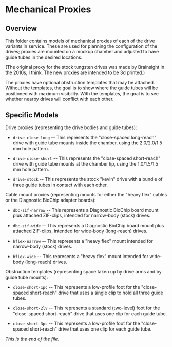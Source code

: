 # Mechanical Proxies

## Overview

This folder contains models of mechanical proxies of each of the drive
variants in service. These are used for planning the configuration of the
drives; proxies are mounted on a mockup chamber and adjusted to have guide
tubes in the desired locations.

(The original proxy for the stock tungsten drives was made by Brainsight
in the 2010s, I think. The new proxies are intended to be 3d printed.)

The proxies have optional obstruction templates that may be attached. Without
the templates, the goal is to show where the guide tubes will be positioned
with maximum visibility. With the templates, the goal is to see whether nearby
drives will conflict with each other.


## Specific Models

Drive proxies (representing the drive bodies and guide tubes):

* `drive-close-long` -- This represents the "close-spaced long-reach"
drive with guide tube mounts inside the chamber, using the 2.0/2.0/1.5 mm
hole pattern.

* `drive-close-short` -- This represents the "close-spaced short-reach"
drive with guide tube mounts at the chamber lip, using the 1.0/1.5/1.5 mm
hole pattern.

* `drive-stock` -- This represents the stock "kevin" drive with a bundle
of three guide tubes in contact with each other.


Cable mount proxies (representing mounts for either the "heavy flex"
cables or the Diagnostic BioChip adapter boards):

* `dbc-zif-narrow` -- This represents a Diagnostic BioChip board mount plus
attached ZIF-clips, intended for narrow-body (stock) drives.

* `dbc-zif-wide` -- This represents a Diagnostic BioChip board mount plus
attached ZIF-clips, intended for wide-body (long-reach) drives.

* `hflex-narrow` -- This represents a "heavy flex" mount intended for
narrow-body (stock) drives.

* `hflex-wide` -- This represents a "heavy flex" mount intended for
wide-body (long-reach) drives.


Obstruction templates (representing space taken up by drive arms and by
guide tube mounts):

* `close-short-1pc` -- This represents a low-profile foot for the
"close-spaced short-reach" drive that uses a single clip to hold all three
guide tubes.

* `close-short-2lv` -- This represents a standard (two-level) foot for the
"close-spaced short-reach" drive that uses one clip for each guide tube.

* `close-short-3pc` -- This represents a low-profile foot for the
"close-spaced short-reach" drive that uses one clip for each guide tube.


_This is the end of the file._
